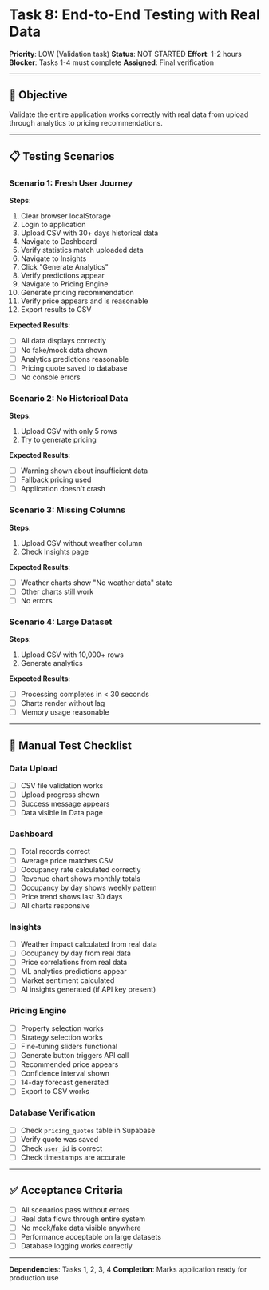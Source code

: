 # Task 8: End-to-End Testing with Real Data

**Priority**: LOW (Validation task)
**Status**: NOT STARTED
**Effort**: 1-2 hours
**Blocker**: Tasks 1-4 must complete
**Assigned**: Final verification

---

## 🎯 Objective

Validate the entire application works correctly with real data from upload through analytics to pricing recommendations.

---

## 📋 Testing Scenarios

### Scenario 1: Fresh User Journey

**Steps**:

1. Clear browser localStorage
2. Login to application
3. Upload CSV with 30+ days historical data
4. Navigate to Dashboard
5. Verify statistics match uploaded data
6. Navigate to Insights
7. Click "Generate Analytics"
8. Verify predictions appear
9. Navigate to Pricing Engine
10. Generate pricing recommendation
11. Verify price appears and is reasonable
12. Export results to CSV

**Expected Results**:

- [ ] All data displays correctly
- [ ] No fake/mock data shown
- [ ] Analytics predictions reasonable
- [ ] Pricing quote saved to database
- [ ] No console errors

### Scenario 2: No Historical Data

**Steps**:

1. Upload CSV with only 5 rows
2. Try to generate pricing

**Expected Results**:

- [ ] Warning shown about insufficient data
- [ ] Fallback pricing used
- [ ] Application doesn't crash

### Scenario 3: Missing Columns

**Steps**:

1. Upload CSV without weather column
2. Check Insights page

**Expected Results**:

- [ ] Weather charts show "No weather data" state
- [ ] Other charts still work
- [ ] No errors

### Scenario 4: Large Dataset

**Steps**:

1. Upload CSV with 10,000+ rows
2. Generate analytics

**Expected Results**:

- [ ] Processing completes in < 30 seconds
- [ ] Charts render without lag
- [ ] Memory usage reasonable

---

## 🧪 Manual Test Checklist

### Data Upload

- [ ] CSV file validation works
- [ ] Upload progress shown
- [ ] Success message appears
- [ ] Data visible in Data page

### Dashboard

- [ ] Total records correct
- [ ] Average price matches CSV
- [ ] Occupancy rate calculated correctly
- [ ] Revenue chart shows monthly totals
- [ ] Occupancy by day shows weekly pattern
- [ ] Price trend shows last 30 days
- [ ] All charts responsive

### Insights

- [ ] Weather impact calculated from real data
- [ ] Occupancy by day from real data
- [ ] Price correlations from real data
- [ ] ML analytics predictions appear
- [ ] Market sentiment calculated
- [ ] AI insights generated (if API key present)

### Pricing Engine

- [ ] Property selection works
- [ ] Strategy selection works
- [ ] Fine-tuning sliders functional
- [ ] Generate button triggers API call
- [ ] Recommended price appears
- [ ] Confidence interval shown
- [ ] 14-day forecast generated
- [ ] Export to CSV works

### Database Verification

- [ ] Check `pricing_quotes` table in Supabase
- [ ] Verify quote was saved
- [ ] Check `user_id` is correct
- [ ] Check timestamps are accurate

---

## ✅ Acceptance Criteria

- [ ] All scenarios pass without errors
- [ ] Real data flows through entire system
- [ ] No mock/fake data visible anywhere
- [ ] Performance acceptable on large datasets
- [ ] Database logging works correctly

---

**Dependencies**: Tasks 1, 2, 3, 4
**Completion**: Marks application ready for production use
